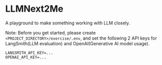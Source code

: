 # LLMNext2Me
A playground to make something working with LLM closely.

Note: Before you get started, please create `<PROJECT_DIRECTORY>/exercise/.env`, and set the following 2 API keys for LangSmith(LLM evaluation) and OpenAI(Generative AI model usage).

```
LANGSMITH_API_KEY=...
OPENAI_API_KEY=...
```

